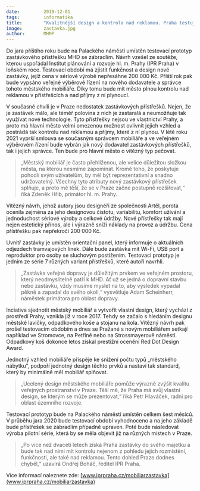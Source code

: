 ```yaml
---
date:         2019-12-01
tags:         informatika
title:        "Kvalitnější design a kontrola nad reklamou. Praha testuje vlastní zastávku až do jara na Palackého náměstí"
image: 	      zastavka.jpg
author:       MHMP
---
```


Do jara příštího roku bude na Palackého náměstí umístěn testovací prototyp zastávkového přístřešku MHD se zábradlím. Návrh vzešel ze soutěže, kterou uspořádal Institut plánování a rozvoje hl. m. Prahy (IPR Praha) v loňském roce. Testovací období má zjistit funkčnost a design nové zastávky, jejíž cena v sériové výrobě nepřesáhne 200 000 Kč. Příští rok pak bude vypsáno veřejné výběrové řízení na nového dodavatele a správce tohoto městského mobiliáře. Díky tomu bude mít město plnou kontrolu nad reklamou v přístřešcích a nad příjmy z ní plynoucí.

V současné chvíli je v Praze nedostatek zastávkových přístřešků. Nejen, že je zastávek málo, ale téměř polovina z nich je zastaralá a neumožňuje tak využívat nové technologie. Tyto přístřešky nejsou ve vlastnictví Prahy, a proto má hlavní město velmi omezenou možnost ovlivnit jejich vzhled a postrádá tak kontrolu nad reklamou a příjmy, které z ní plynou. V létě roku 2021 vyprší smlouva se současným správcem mobiliáře a ve veřejném výběrovém řízení bude vybrán jak nový dodavatel zastávkových přístřešků, tak i jejich správce. Ten bude pro hlavní město o vítězný typ pečovat.

> „Městský mobiliář je často přehlíženou, ale velice důležitou složkou města, na kterou nesmíme zapomínat. Kromě toho, že poskytuje pohodlí svým uživatelům, by měl být reprezentativní a snadno udržovatelný. Všechny tyto atributy nový zastávkový přístřešek splňuje, a proto mě těší, že se v Praze začne postupně rozšiřovat,“ říká Zdeněk Hřib, primátor hl. m. Prahy.

Vítězný návrh, jehož autory jsou designéři ze společnosti Artěl, porota ocenila zejména za jeho designovou čistotu, variabilitu, komfort užívání a jednoduchost sériové výroby a celkové údržby. Nové přístřešky tak mají nejen estetický přínos, ale i výrazně sníží náklady na provoz a údržbu. Cena přístřešku pak nepřekročí 200 000 Kč.

Uvnitř zastávky je umístěn orientační panel, který informuje o aktuálních odjezdech tramvajových linek. Dále bude zastávka mít Wi-Fi, USB port a reproduktor pro osoby se sluchovým postižením. Testovací prototyp je jedním ze série 7 různých variant přístřešků, které autoři navrhli.

> „Zastávka veřejné dopravy je důležitým prvkem ve veřejném prostoru, který neodmyslitelně patří k MHD. Ať už se jedná o dopravní stavbu nebo zastávku, vždy musíme myslet na to, aby výsledek vypadal pěkně a zapadal do svého okolí,“ vysvětluje Adam Scheinherr, náměstek primátora pro oblast dopravy.

Inciativa sjednotit městský mobiliář a vytvořit vlastní design, který vychází z prostředí Prahy, vznikla již v roce 2017. Tehdy se začalo s hledáním designu městské lavičky, odpadkového koše a stojanu na kola. Vítězný návrh pak prošel testovacím obdobím a dnes se Pražané s novým mobiliářem setkají například ve Stromovce, na Petříně nebo na Strossmayerově náměstí. Odpadkový koš dokonce letos získal prestižní ocenění Red Dot Design Award.

Jednotný vzhled mobiliáře přispěje ke snížení počtu typů „městského nábytku“, podpoří jednotný design těchto prvků a nastaví tak standard, který by minimálně měl mobiliář splňovat.

> „Ucelený design městského mobiliáře pomůže výrazně zvýšit kvalitu veřejných prostranství v Praze. Těší mě, že Praha má svůj vlastní design, se kterým se může prezentovat,“ říká Petr Hlaváček, radní pro oblast územního rozvoje.

Testovací prototyp bude na Palackého náměstí umístěn celkem šest měsíců. V průběhu jara 2020 bude testovací období vyhodnoceno a na jeho základě bude přístřešek se zábradlím případně upraven. Poté bude následovat výroba pilotní série, která by se měla objevit již na různých místech v Praze.

> „Po více než dvaceti letech získá Praha zastávky do svého majetku a bude tak nad nimi mít kontrolu nejenom z pohledu jejich rozmístění, funkčnosti, ale také nad reklamou. Tento dohled Praze dodnes chyběl,“ uzavírá Ondřej Boháč, ředitel IPR Praha.

Více informací naleznete zde: [www.iprpraha.cz/mobiliarzastavka](www.iprpraha.cz/mobiliarzastavka)

 
